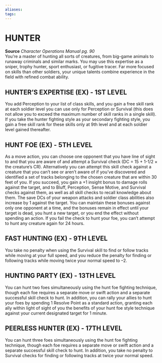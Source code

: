 ```yaml
---
aliases: 
tags: 
---
```

# HUNTER
**Source** _Character Operations Manual pg. 90_  
You’re a master of hunting all sorts of creatures, from big-game animals to runaway criminals and similar marks. You may use this expertise as a sniper, trophy hunter, sport enthusiast, or fugitive tracer. Far more focused on skills than other soldiers, your unique talents combine experience in the field with refined combat ability.

## HUNTER’S EXPERTISE (EX) - 1ST LEVEL

You add Perception to your list of class skills, and you gain a free skill rank at each soldier level you can use only for Perception or Survival (this does not allow you to exceed the maximum number of skill ranks in a single skill). If you take the hunter fighting style as your secondary fighting style, you gain a free skill rank for these skills only at 9th level and at each soldier level gained thereafter.  

## HUNT FOE (EX) - 5TH LEVEL

As a move action, you can choose one opponent that you have line of sight to and that you are aware of and attempt a Survival check (DC = 15 + 1-1/2 × the creature’s CR). Alternatively you can attempt this skill check against a creature that you can’t see or aren’t aware of if you’ve discovered and identified a set of tracks belonging to the chosen creature that are within 30 feet of you. If you succeed, you gain a +1 insight bonus to damage rolls against the target, and to Bluff, Perception, Sense Motive, and Survival checks against them, as well as all skill checks to recall knowledge about them. The save DCs of your weapon attacks and soldier class abilities also increase by 1 against the target. You can maintain these bonuses against only one opponent at a time, and the bonuses remain in effect until your target is dead, you hunt a new target, or you end the effect without spending an action. If you fail the check to hunt your foe, you can’t attempt to hunt any creature again for 24 hours.  

## FAST HUNTING (EX) - 9TH LEVEL

You take no penalty when using the Survival skill to find or follow tracks while moving at your full speed, and you reduce the penalty for finding or following tracks while moving twice your normal speed to –2.  

## HUNTING PARTY (EX) - 13TH LEVEL

You can hunt two foes simultaneously using the hunt foe fighting technique, though each foe requires a separate move or swift action and a separate successful skill check to hunt. In addition, you can rally your allies to hunt your foes by spending 1 Resolve Point as a standard action, granting each ally within light of sight of you the benefits of your hunt foe style technique against your current designated target for 1 minute.  

## PEERLESS HUNTER (EX) - 17TH LEVEL

You can hunt three foes simultaneously using the hunt foe fighting technique, though each foe requires a separate move or swift action and a separate successful skill check to hunt. In addition, you take no penalty to Survival checks for finding or following tracks at twice your normal speed.